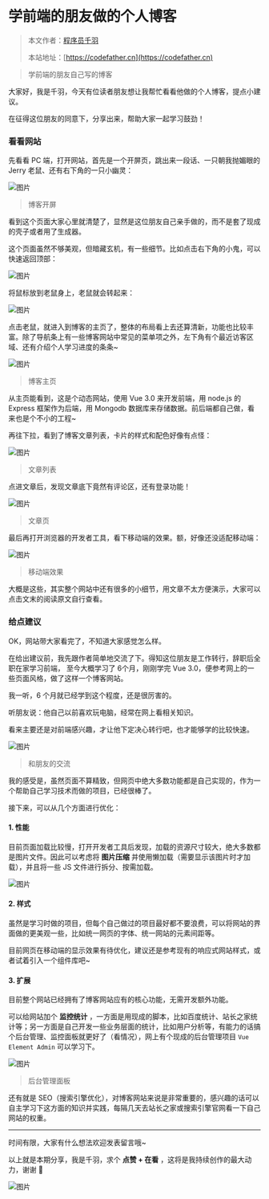 # 学前端的朋友做的个人博客

> 本文作者：[程序员千羽](https://yuyuanweb.feishu.cn/wiki/Abldw5WkjidySxkKxU2cQdAtnah)
>
> 本站地址：[https://codefather.cn](https://codefather.cn)

> 学前端的朋友自己写的博客

大家好，我是千羽，今天有位读者朋友想让我帮忙看看他做的个人博客，提点小建议。

在征得这位朋友的同意下，分享出来，帮助大家一起学习鼓劲！

### 看看网站

先看看 PC 端，打开网站，首先是一个开屏页，跳出来一段话、一只朝我抛媚眼的 Jerry 老鼠、还有右下角的一只小幽灵：

![图片](https://pic.yupi.icu/5563/202311081413138.png)

> 博客开屏

看到这个页面大家心里就清楚了，显然是这位朋友自己亲手做的，而不是套了现成的壳子或者用了生成器。

这个页面虽然不够美观，但暗藏玄机，有一些细节。比如点击右下角的小鬼，可以快速返回顶部：

![图片](https://pic.yupi.icu/5563/202311081413799.png)

将鼠标放到老鼠身上，老鼠就会转起来：

![图片](https://pic.yupi.icu/5563/202311081413899.png)

点击老鼠，就进入到博客的主页了，整体的布局看上去还算清新，功能也比较丰富。除了导航条上有一些博客网站中常见的菜单项之外，左下角有个最近访客区域、还有介绍个人学习进度的条条~

![图片](https://pic.yupi.icu/5563/202311081413017.png)

> 博客主页

从主页能看到，这是个动态网站，使用 Vue 3.0 来开发前端，用 node.js 的 Express 框架作为后端，用 Mongodb 数据库来存储数据。前后端都自己做，看来也是个不小的工程~

再往下拉，看到了博客文章列表，卡片的样式和配色好像有点怪：

![图片](https://pic.yupi.icu/5563/202311081413170.png)

> 文章列表

点进文章后，发现文章底下竟然有评论区，还有登录功能！

![图片](https://pic.yupi.icu/5563/202311081413824.png)

> 文章页

最后再打开浏览器的开发者工具，看下移动端的效果。额，好像还没适配移动端：

![图片](https://pic.yupi.icu/5563/202311081413476.png)

> 移动端效果

大概是这些，其实整个网站中还有很多的小细节，用文章不太方便演示，大家可以点击文末的阅读原文自行查看。

### 给点建议

OK，网站带大家看完了，不知道大家感觉怎么样。

在给出建议前，我先跟作者简单地交流了下。得知这位朋友是工作转行，辞职后全职在家学习前端， 至今大概学习了 6个月，刚刚学完 Vue 3.0，便参考网上的一些页面风格，做了这样一个博客网站。

我一听，6 个月就已经学到这个程度，还是很厉害的。

听朋友说：他自己以前喜欢玩电脑，经常在网上看相关知识。

看来主要还是对前端感兴趣，才让他下定决心转行吧，也才能够学的比较快速。

![图片](https://pic.yupi.icu/5563/202311081413186.png)

> 和朋友的交流

我的感受是，虽然页面不算精致，但网页中绝大多数功能都是自己实现的，作为一个帮助自己学习技术而做的项目，已经很棒了。

接下来，可以从几个方面进行优化：

#### 1. 性能

目前页面加载比较慢，打开开发者工具后发现，加载的资源尺寸较大，绝大多数都是图片文件。因此可以考虑将 **图片压缩** 并使用懒加载（需要显示该图片时才加载），并且将一些 JS 文件进行拆分、按需加载。

![图片](https://pic.yupi.icu/5563/202311081413140.png)

#### 2. 样式

虽然是学习时做的项目，但每个自己做过的项目最好都不要浪费，可以将网站的界面做的更美观一些，比如统一网页的字体、统一网站的元素间距等。

目前网页在移动端的显示效果有待优化，建议还是参考现有的响应式网站样式，或者试着引入一个组件库吧~

#### 3. 扩展

目前整个网站已经拥有了博客网站应有的核心功能，无需开发额外功能。

可以给网站加个 **监控统计** ，一方面是用现成的脚本，比如百度统计、站长之家统计等；另一方面是自己开发一些业务层面的统计，比如用户分析等，有能力的话搞个后台管理、监控面板就更好了（看情况），网上有个现成的后台管理项目 `Vue Element Admin` 可以学习下。

![图片](https://pic.yupi.icu/5563/202311081413447.png)

> 后台管理面板

还有就是 SEO（搜索引擎优化），对博客网站来说是非常重要的，感兴趣的话可以自主学习下这方面的知识并实践，每隔几天去站长之家或搜索引擎官网看一下自己网站的权重。



------


时间有限，大家有什么想法欢迎发表留言哦~

以上就是本期分享，我是千羽，求个 **点赞 + 在看** ，这将是我持续创作的最大动力，谢谢 🙏

![图片](https://pic.yupi.icu/5563/202311081413479.png)